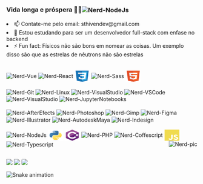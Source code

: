 ### Vida longa e próspera 🖖🏽<img align="center" alt="Nerd-NodeJs" height="30" width="40" src="http://dwglogo.com/wp-content/uploads/2016/05/Nippon-Telegraph-and-Telephone.png">

<lu>
  <li>📫 Contate-me pelo email: sthivendev@gmail.com</li>
  <li>🌱 Estou estudando para ser um desenvolvedor full-stack com enfase no backend</li>
  <li>⚡ Fun fact: Físicos não são bons em nomear as coisas. Um exemplo disso são que as estrelas de nêutrons não são estrelas</li>
</lu>
<br>
<!-- <div align="center">
  <a href="https://github.com/nerdstarcode">
  <img height="175em" src="https://github-readme-stats.vercel.app/api?username=nerdstarcode&show_icons=true&theme=midnight-purple&include_all_commits=true&count_private=true"/>
  <img height="175em" src="https://github-readme-stats.vercel.app/api/top-langs/?username=nerdstarcode&layout=compact&langs_count=7&theme=midnight-purple"/>
</div> -->
<div style="display: inline_block"><br>
  <img align="center" alt="Nerd-Vue" height="30" width="40" src="https://cdn.jsdelivr.net/gh/devicons/devicon/icons/vuejs/vuejs-original.svg" />
  <img align="center" alt="Nerd-React" height="30" width="40" src="https://cdn.jsdelivr.net/gh/devicons/devicon/icons/react/react-original.svg">
  <img align="center" alt="Nerd-CSS" height="30" width="40" src="https://raw.githubusercontent.com/devicons/devicon/master/icons/css3/css3-original.svg">
  <img align="center" alt="Nerd-Sass" height="30" width="40" src="https://cdn.jsdelivr.net/gh/devicons/devicon/icons/sass/sass-original.svg">
  <img align="center" alt="Nerd-HTML" height="30" width="40" src="https://raw.githubusercontent.com/devicons/devicon/master/icons/html5/html5-original.svg">
  <br>
  <br>
  <img align="center" alt="Nerd-Git" height="30" width="40" src="https://cdn.jsdelivr.net/gh/devicons/devicon/icons/git/git-original.svg"/>
  <img align="center" alt="Nerd-Linux" height="30" width="40" src="https://cdn.jsdelivr.net/gh/devicons/devicon/icons/linux/linux-original.svg"/>
  <img align="center" alt="Nerd-VisualStudio" height="30" width="40" src="https://cdn.jsdelivr.net/gh/devicons/devicon/icons/visualstudio/visualstudio-plain.svg"/>
  <img align="center" alt="Nerd-VSCode" height="30" width="40" src="https://cdn.jsdelivr.net/gh/devicons/devicon/icons/vscode/vscode-original.svg"/>
  <img align="center" alt="Nerd-VisualStudio" height="30" width="40" src="https://cdn.jsdelivr.net/gh/devicons/devicon/icons/atom/atom-original.svg"/>
  <img align="center" alt="Nerd-JupyterNotebooks" height="30" width="40" src="https://cdn.jsdelivr.net/gh/devicons/devicon/icons/jupyter/jupyter-original-wordmark.svg"/>
  <br>
  <br>
  <img align="center" alt="Nerd-AfterEfects" height="30" width="40" src="https://cdn.jsdelivr.net/gh/devicons/devicon/icons/aftereffects/aftereffects-original.svg" />
  <img align="center" alt="Nerd-Photoshop" height="30" width="40" src="https://cdn.jsdelivr.net/gh/devicons/devicon/icons/photoshop/photoshop-plain.svg"/>
  <img align="center" alt="Nerd-Gimp" height="30" width="40" src="https://cdn.jsdelivr.net/gh/devicons/devicon/icons/gimp/gimp-original-wordmark.svg"/>
  <img align="center" alt="Nerd-Figma" height="30" width="40" src="https://cdn.jsdelivr.net/gh/devicons/devicon/icons/figma/figma-original.svg"/>  
  <img align="center" alt="Nerd-Illustrator" height="30" width="40" src="https://cdn.jsdelivr.net/gh/devicons/devicon/icons/illustrator/illustrator-plain.svg"/>
  <img align="center" alt="Nerd-AutodeskMaya" height="40" width="40" src="https://img.icons8.com/color/40/000000/autodesk-maya.png"/>
  <img align="center" alt="Nerd-Indesign" height="35" width="35" src="https://img.icons8.com/officel/35/000000/adobe-indesign.png"/>
  <br>
  <br>
  <img align="center" alt="Nerd-NodeJs" height="30" width="40" src="https://cdn.jsdelivr.net/gh/devicons/devicon/icons/nodejs/nodejs-original.svg">
  <img align="center" alt="Nerd-Python" height="30" width="40" src="https://raw.githubusercontent.com/devicons/devicon/master/icons/python/python-original.svg">
  <img align="center" alt="Nerd-Csharp" height="30" width="40" src="https://raw.githubusercontent.com/devicons/devicon/master/icons/csharp/csharp-original.svg">
  <img align="center" alt="Nerd-PHP" height="30" width="40" src="https://cdn.jsdelivr.net/gh/devicons/devicon/icons/php/php-original.svg" />
  <img align="center" alt="Nerd-Coffescript" height="30" width="40" src="https://cdn.jsdelivr.net/gh/devicons/devicon/icons/coffeescript/coffeescript-original.svg" />
  <img align="center" alt="Nerd-Js" height="30" width="40" src="https://raw.githubusercontent.com/devicons/devicon/master/icons/javascript/javascript-plain.svg">
  <img align="center" alt="Nerd-Typescript" height="30" width="40" src="https://cdn.jsdelivr.net/gh/devicons/devicon/icons/typescript/typescript-original.svg" />
  <img align="right" alt="Nerd-pic" height="120em" src="https://i.imgur.com/tkqimVA.gif">
</div>
  
  ##
 
<div> 
  <a href="https://www.instagram.com/nerd_star_code/" target="_blank"><img src="https://img.shields.io/badge/-Instagram-%23E4405F?style=for-the-badge&logo=instagram&logoColor=white" target="_blank"></a>
  <a href = "mailto:sthivendev@gmail.com"><img src="https://img.shields.io/badge/-Gmail-%23333?style=for-the-badge&logo=gmail&logoColor=white" target="_blank"></a>
  <a href="https://www.workana.com/freelancer/54ac82ef8be82a137673b76e60ca820a" target="_blank"><img src="https://lh3.googleusercontent.com/FXHtxVfNSFzkaLsdlIt8DubB_tcD7kb2qlDv8OmF_EFunsuxJLopjV3MXzVUUmDRUCg=w512" height="28" style="border-radius:3px" target="_blank"></a> 
 
  ![Snake animation](https://github.com/nerdstarcode/nerdstarcode/blob/output/github-contribution-grid-snake.svg)

</div>
